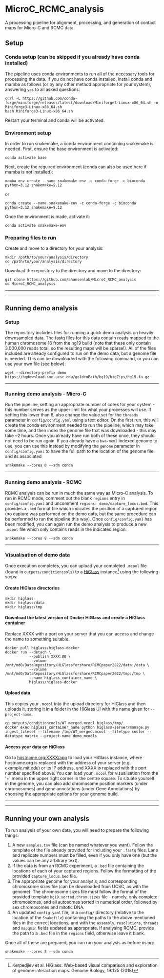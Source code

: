 # MicroC_RCMC_analysis
A processing pipeline for alignment, processing, and generation of contact maps for Micro-C and RCMC data.

## Setup
### Conda setup (can be skipped if you already have conda installed)
The pipeline uses conda environments to run all of the necessary tools for processing the data. If you do not have conda installed, install conda and mamba as follows (or by any other method appropriate for your system), answering `yes` to all asked questions:
```
curl -L https://github.com/conda-forge/miniforge/releases/latest/download/Miniforge3-Linux-x86_64.sh -o Miniforge3-Linux-x86_64.sh
bash Miniforge3-Linux-x86_64.sh
```
Restart your terminal and conda will be activated.

### Environment setup
In order to run snakemake, a conda environment containing snakemake is needed. First, ensure the base environment is activated:
```
conda activate base
```
Next, create the required environment (conda can also be used here if mamba is not installed):
```
mamba env create --name snakemake-env -c conda-forge -c bioconda python=3.12 snakemake=9.12
```
or
```
conda create --name snakemake-env -c conda-forge -c bioconda python=3.12 snakemake=9.12
```
Once the environment is made, activate it:
```
conda activate snakemake-env
```
### Preparing files to run
Create and move to a directory for your analysis:
```
mkdir /path/to/your/analysis/directory
cd /path/to/your/analysis/directory
```
Download the repository to the directory and move to the directory:
```
git clone https://github.com/ahansenlab/MicroC_RCMC_analysis
cd MicroC_RCMC_analysis
```
---
---
## Running demo analysis
### Setup
The repository includes files for running a quick demo analysis on heavily downsampled data. The fastq files for this data contain reads mapped to the human chromosome 16 from the hg19 build (note that these only contain 3,000,000 reads total, so the resulting maps will be sparse!). All of the files included are already configured to run on the demo data, but a genome file is needed. This can be downloaded with the following command, or you can use your own file (see below):
```
wget --directory-prefix demo https://hgdownload.soe.ucsc.edu/goldenPath/hg19/bigZips/hg19.fa.gz
```
---
### Running demo analysis - Micro-C

Run the pipeline, setting an appropriate number of cores for your system - this number serves as the upper limit for what your processes will use. If setting this lower than 8, also change the value set for the `threads` parameter in `config/config.yaml` using a text editor. On the first run, this will create the conda environment needed to run the pipeline, which may take some time, and then index the genome file that was downloaded - this may take ~2 hours. Once you already have run both of these once, they should not need to be run again. If you already have a `bwa-mem2` indexed genome to use, you can use this instead by modifying the `genome` parameter in `config/config.yaml` to have the full path to the location of the genome file and its associated 
```
snakemake --cores 8 --sdm conda
```
---
### Running demo analysis - RCMC
RCMC analysis can be run in much the same way as Micro-C analysis. To run in RCMC mode, comment out the blank `regions` entry in `config/config.yaml` and uncomment `regions: demo/capture_locus.bed`. This provides a `.bed` format file which indicates the position of a captured region (no capture was performed on the demo data, but the same procedure can be performed to run the pipeline this way). Once `config/config.yaml` has been modified, you can again run the demo analysis to produce a new `.mcool` file which only contains reads in the indicated region:
```
snakemake --cores 8 --sdm conda
```
---
### Visualisation of demo data
Once execution completes, you can upload your completed `.mcool` file (found in `outputs/conditioncools`) to a [HiGlass](https://higlass.io/) instance[^1] using the following steps:
#### Create HiGlass directories
```
mkdir higlass
mkdir higlass/data
mkdir higlass/tmp
```
#### Download the latest version of Docker HiGlass and create a HiGlass container
Replace XXXX with a port on your server that you can access and change the name to something suitable.
```
docker pull higlass/higlass-docker
docker run --detach \
           --publish XXXX:80 \
           --volume /mnt/md0/DataRepository/HiGlassforshare/RCMCpaper2022/data:/data \
           --volume /mnt/md0/DataRepository/HiGlassforshare/RCMCpaper2022/tmp:/tmp \
           --name higlass_container_name \
           higlass/higlass-docker
```
#### Upload data
This copies your `.mcool` into the upload directory for HiGlass and then uploads it, storing it in a folder in the HiGlass UI with the name given for `--project-name`.
```
cp outputs/conditioncools/WT_merged.mcool higlass/tmp/
docker exec higlass_container_name python higlass-server/manage.py ingest_tileset --filename /tmp/WT_merged.mcool --filetype cooler --datatype matrix --project-name demo_mcools
```
#### Access your data on HiGlass
Go to [hostname.org:XXXX/app](http://hostname.org:XXXX/app) to load your HiGlass instance, where hostname.org is replaced with the address of your server (e.g. example.mit.edu) or its IP address, and XXXX is replaced with the port number specified above. You can load your `.mcool` for visualisation from the '+' menu in the upper right corner in the centre square. To situate yourself in the genome, you can also add chromosome position markers (under chromosomes) and gene annotations (under Gene Annotations) by choosing the appropriate options for your genome build.

---
---
## Running your own analysis
To run analysis of your own data, you will need to prepare the following things:
1. A new `samples.tsv` file (can be named whatever you want). Follow the template of the file already provided for including your `.fastq` files. Lane and replicate numbers must be filled, even if you only have one (but the values can be any arbitrary text).
2. If the data is from an RCMC experiment, a `.bed` file containing the locations of each of your captured regions. Follow the formatting of the provided `capture_locus.bed` file.
3. The appropriate genome for your analysis, and corresponding chromosome sizes file (can be downloaded from UCSC, as with the genome). The chromosome sizes file must follow the format of the provided template `hg19.sorted.chrom.sizes` file - namely, only complete chromosomes, and all autosomes sorted in numerical order, followed by sex chromosomes and mitotic DNA.
4. An updated `config.yaml` file, in a `config/` directory (relative to the location of the `Snakefile`) containing the paths to the above mentioned files in the correct locations, and with the `assembly`, `resolutions`, `threads` and `mapqmin` fields updated as appropriate. If analysing RCMC, provide the path to a `.bed` file in the `regions` field, otherwise leave it blank.

Once all of these are prepared, you can run your analysis as before using:
```
snakemake --cores 8 --sdm conda
```

[^1]: Kerpedjiev et al. HiGlass: Web-based visual comparison and exploration of genome interaction maps. Genome Biology, 19:125 (2018)
